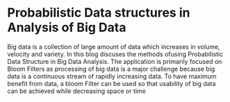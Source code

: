 
# Probabilistic Data structures in Analysis of Big Data
Big data is a collection of large amount of data which increases in volume, velocity and variety. In this blog discuses the methods ofusing Probabilistic Data Structure in Big Data Analysis. The application is primarily focused on Bloom Filters as processing of big data is a major challenge because big data is a continuous stream of rapidly increasing data. To have maximum benefit from data, a bloom Filter can be used so that usability of big data can be achieved while decreasing space or time
<!--stackedit_data:
eyJoaXN0b3J5IjpbOTY0NjE4NDIwLDExODM0NTIzNDgsLTE4OT
U5ODk1NTEsMjExNzgxMjg4MSwxNTA1MjcwMjk2LC0xOTY4Njcx
NzMsLTYzNzMzNjAwNiwtODIyODE4MjQwLC0yMDczMzU0Njc4LD
EyNTc5MTM3NjgsLTczNDI2MzE5MywxNzE3MjE5Nzc0LC05Mzk3
MzYxNTgsLTEwMDk2NDUwMTMsLTc5MjA5ODkwMiwtMTYxNjYyOD
gxNiwtMTAyODA2MjkyNSwxODAzMzU0NTI2LC00MjY3NTk2ODMs
LTEyNTcxMDEwMzVdfQ==
-->